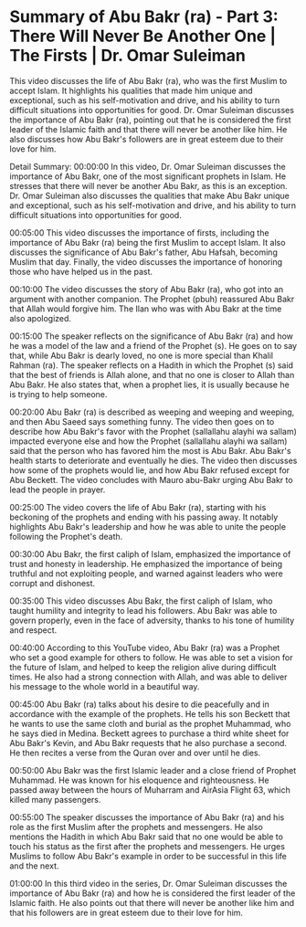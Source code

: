 # Summary of Abu Bakr (ra)  - Part 3: There Will Never Be Another One | The Firsts | Dr. Omar Suleiman

This video discusses the life of Abu Bakr (ra), who was the first Muslim to accept Islam. It highlights his qualities that made him unique and exceptional, such as his self-motivation and drive, and his ability to turn difficult situations into opportunities for good.
Dr. Omar Suleiman discusses the importance of Abu Bakr (ra), pointing out that he is considered the first leader of the Islamic faith and that there will never be another like him. He also discusses how Abu Bakr's followers are in great esteem due to their love for him.

Detail Summary: 
00:00:00
In this video, Dr. Omar Suleiman discusses the importance of Abu Bakr, one of the most significant prophets in Islam. He stresses that there will never be another Abu Bakr, as this is an exception. Dr. Omar Suleiman also discusses the qualities that make Abu Bakr unique and exceptional, such as his self-motivation and drive, and his ability to turn difficult situations into opportunities for good.

00:05:00
This video discusses the importance of firsts, including the importance of Abu Bakr (ra) being the first Muslim to accept Islam. It also discusses the significance of Abu Bakr's father, Abu Hafsah, becoming Muslim that day. Finally, the video discusses the importance of honoring those who have helped us in the past.

00:10:00
The video discusses the story of Abu Bakr (ra), who got into an argument with another companion. The Prophet (pbuh) reassured Abu Bakr that Allah would forgive him. The Ilan who was with Abu Bakr at the time also apologized.

00:15:00
The speaker reflects on the significance of Abu Bakr (ra) and how he was a model of the law and a friend of the Prophet (s). He goes on to say that, while Abu Bakr is dearly loved, no one is more special than Khalil Rahman (ra). The speaker reflects on a Hadith in which the Prophet (s) said that the best of friends is Allah alone, and that no one is closer to Allah than Abu Bakr. He also states that, when a prophet lies, it is usually because he is trying to help someone.

00:20:00
Abu Bakr (ra) is described as weeping and weeping and weeping, and then Abu Saeed says something funny. The video then goes on to describe how Abu Bakr's favor with the Prophet (sallallahu alayhi wa sallam) impacted everyone else and how the Prophet (sallallahu alayhi wa sallam) said that the person who has favored him the most is Abu Bakr. Abu Bakr's health starts to deteriorate and eventually he dies. The video then discusses how some of the prophets would lie, and how Abu Bakr refused except for Abu Beckett. The video concludes with Mauro abu-Bakr urging Abu Bakr to lead the people in prayer.

00:25:00
The video covers the life of Abu Bakr (ra), starting with his beckoning of the prophets and ending with his passing away. It notably highlights Abu Bakr's leadership and how he was able to unite the people following the Prophet's death.

00:30:00
Abu Bakr, the first caliph of Islam, emphasized the importance of trust and honesty in leadership. He emphasized the importance of being truthful and not exploiting people, and warned against leaders who were corrupt and dishonest.

00:35:00
This video discusses Abu Bakr, the first caliph of Islam, who taught humility and integrity to lead his followers. Abu Bakr was able to govern properly, even in the face of adversity, thanks to his tone of humility and respect.

00:40:00
According to this YouTube video, Abu Bakr (ra) was a Prophet who set a good example for others to follow. He was able to set a vision for the future of Islam, and helped to keep the religion alive during difficult times. He also had a strong connection with Allah, and was able to deliver his message to the whole world in a beautiful way.

00:45:00
Abu Bakr (ra) talks about his desire to die peacefully and in accordance with the example of the prophets. He tells his son Beckett that he wants to use the same cloth and burial as the prophet Muhammad, who he says died in Medina. Beckett agrees to purchase a third white sheet for Abu Bakr's Kevin, and Abu Bakr requests that he also purchase a second. He then recites a verse from the Quran over and over until he dies.

00:50:00
Abu Bakr was the first Islamic leader and a close friend of Prophet Muhammad. He was known for his eloquence and righteousness. He passed away between the hours of Muharram and AirAsia Flight 63, which killed many passengers.

00:55:00
The speaker discusses the importance of Abu Bakr (ra) and his role as the first Muslim after the prophets and messengers. He also mentions the Hadith in which Abu Bakr said that no one would be able to touch his status as the first after the prophets and messengers. He urges Muslims to follow Abu Bakr's example in order to be successful in this life and the next.

01:00:00
In this third video in the series, Dr. Omar Suleiman discusses the importance of Abu Bakr (ra) and how he is considered the first leader of the Islamic faith. He also points out that there will never be another like him and that his followers are in great esteem due to their love for him.

